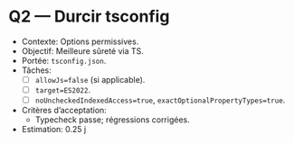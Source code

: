 # Q2 — Durcir tsconfig

- Contexte: Options permissives.
- Objectif: Meilleure sûreté via TS.
- Portée: `tsconfig.json`.
- Tâches:
  - [ ] `allowJs=false` (si applicable).
  - [ ] `target=ES2022`.
  - [ ] `noUncheckedIndexedAccess=true`, `exactOptionalPropertyTypes=true`.
- Critères d’acceptation:
  - Typecheck passe; régressions corrigées.
- Estimation: 0.25 j
